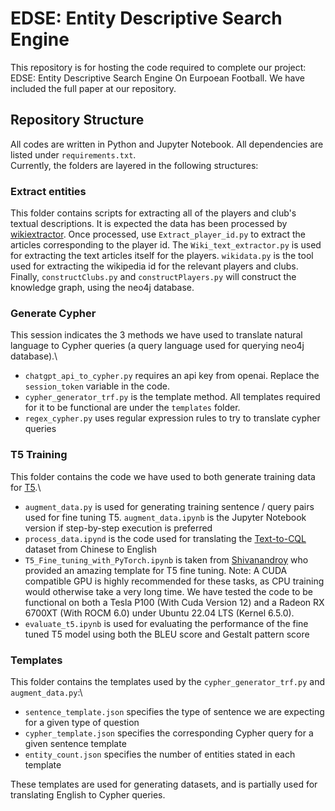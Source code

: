 # EDSE: Entity Descriptive Search Engine
This repository is for hosting the code required to complete our project: EDSE: Entity Descriptive Search Engine On Eurpoean Football. We have included the full paper at our repository.

## Repository Structure
All codes are written in Python and Jupyter Notebook. All dependencies are listed under `requirements.txt`.\
Currently, the folders are layered in the following structures:

### Extract entities
This folder contains scripts for extracting all of the players and club's textual descriptions. It is expected the data has been processed by [wikiextractor](https://github.com/attardi/wikiextractor). Once processed, use `Extract_player_id.py` to extract the articles corresponding to the player id. The `Wiki_text_extractor.py` is used for extracting the text articles itself for the players. `wikidata.py` is the tool used for extracting the wikipedia id for the relevant players and clubs. Finally, `constructClubs.py` and `constructPlayers.py` will construct the knowledge graph, using the neo4j database.

### Generate Cypher
This session indicates the 3 methods we have used to translate natural language to Cypher queries (a query language used for querying neo4j database).\
- `chatgpt_api_to_cypher.py` requires an api key from openai. Replace the `session_token` variable in the code.
- `cypher_generator_trf.py` is the template method. All templates required for it to be functional are under the `templates` folder.
- `regex_cypher.py` uses regular expression rules to try to translate cypher queries

### T5 Training
This folder contains the code we have used to both generate training data for [T5](https://huggingface.co/docs/transformers/en/model_doc/t5).\
- `augment_data.py` is used for generating training sentence / query pairs used for fine tuning T5. `augment_data.ipynb` is the Jupyter Notebook version if step-by-step execution is preferred
- `process_data.ipynd` is the code used for translating the [Text-to-CQL](https://github.com/Guoaibo/Text-to-CQL) dataset from Chinese to English
- `T5_Fine_tuning_with_PyTorch.ipynb` is taken from [Shivanandroy](https://github.com/Shivanandroy/T5-Finetuning-PyTorch) who provided an amazing template for T5 fine tuning. Note: A CUDA compatible GPU is highly recommended for these tasks, as CPU training would otherwise take a very long time. We have tested the code to be functional on both a Tesla P100 (With Cuda Version 12) and a Radeon RX 6700XT (With ROCM 6.0) under Ubuntu 22.04 LTS (Kernel 6.5.0).
- `evaluate_t5.ipynb` is used for evaluating the performance of the fine tuned T5 model using both the BLEU score and Gestalt pattern score

### Templates
This folder contains the templates used by the `cypher_generator_trf.py` and `augment_data.py`:\
- `sentence_template.json` specifies the type of sentence we are expecting for a given type of question
- `cypher_template.json` specifies the corresponding Cypher query for a given sentence template
- `entity_count.json` specifies the number of entities stated in each template

These templates are used for generating datasets, and is partially used for translating English to Cypher queries.

